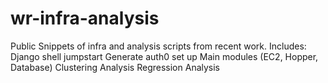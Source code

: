 # wr-infra-analysis
Public Snippets of infra and analysis scripts from recent work. Includes:
Django shell jumpstart
Generate auth0 set up
Main modules (EC2, Hopper, Database)
Clustering Analysis
Regression Analysis
